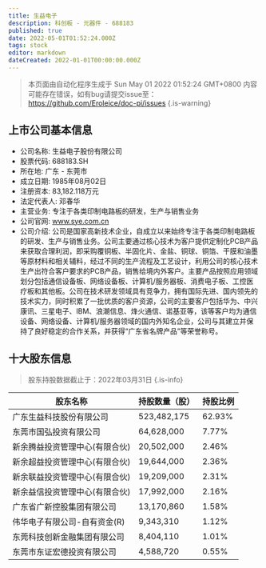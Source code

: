 ```yaml
---
title: 生益电子
description: 科创板 - 元器件 - 688183
published: true
date: 2022-05-01T01:52:24.000Z
tags: stock
editor: markdown
dateCreated: 2022-01-01T00:00:00.000Z
---
```


> 本页面由自动化程序生成于 Sun May 01 2022 01:52:24 GMT+0800
> 内容可能存在错误，如有bug请提交issue至：https://github.com/Eroleice/doc-pi/issues
{.is-warning}

## 上市公司基本信息
- 公司名称: 生益电子股份有限公司
- 股票代码: 688183.SH
- 所在地: 广东 - 东莞市
- 成立日期: 1985年08月02日
- 注册资本: 83,182.118万元
- 法定代表人: 邓春华
- 主营业务: 专注于各类印制电路板的研发，生产与销售业务
- 公司官网: www.sye.com.cn
- 公司介绍: 公司是国家高新技术企业，自成立以来始终专注于各类印制电路板的研发、生产与销售业务。公司主要通过核心技术为客户提供定制化PCB产品来获取合理利润，即采购覆铜板、半固化片、金盐、铜球、铜箔、干膜和油墨等原材料和相关辅料，经过不同的生产流程及工艺设计，利用公司的核心技术生产出符合客户要求的PCB产品，销售给境内外客户。主要产品按照应用领域划分包括通信设备板、网络设备板、计算机/服务器板、消费电子板、工控医疗板和其他板。公司在技术研发领域具有竞争力，拥有国际先进、国内领先的技术实力，同时积累了一批优质的客户资源，公司的主要客户包括华为、中兴康讯、三星电子、IBM、浪潮信息、烽火通信、诺基亚等，该等客户均为通信设备、网络设备、计算机/服务器领域的国内外知名企业，公司与其建立并保持了良好稳定的合作关系，并获得“广东省名牌产品”等荣誉称号。


## 十大股东信息
> 股东持股数据截止于：2022年03月31日
{.is-info}

| 股东名称 | 持股数量（股） | 持股比例 |
| --- | --- | --- |
| 广东生益科技股份有限公司 | 523,482,175 | 62.93% |
| 东莞市国弘投资有限公司 | 64,628,000 | 7.77% |
| 新余腾益投资管理中心(有限合伙) | 20,502,000 | 2.46% |
| 新余超益投资管理中心(有限合伙) | 19,644,000 | 2.36% |
| 新余联益投资管理中心(有限合伙) | 19,209,000 | 2.31% |
| 新余益信投资管理中心(有限合伙) | 17,992,000 | 2.16% |
| 广东省广新控股集团有限公司 | 13,170,860 | 1.58% |
| 伟华电子有限公司-自有资金(R) | 9,343,310 | 1.12% |
| 东莞科技创新金融集团有限公司 | 8,404,110 | 1.01% |
| 东莞市东证宏德投资有限公司 | 4,588,720 | 0.55% |




